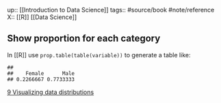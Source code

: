 up:: [[Introduction to Data Science]]
tags:: #source/book #note/reference
X:: [[R]] [[Data Science]]

## Show proportion for each category

In [[R]] use `prop.table(table(variable))` to generate a table like:

```
## 
##    Female      Male 
## 0.2266667 0.7733333
```

[9 Visualizing data distributions](https://biscotty666.github.io/Data-Science-R-PH125x/docs/Pt09.html#distributions)